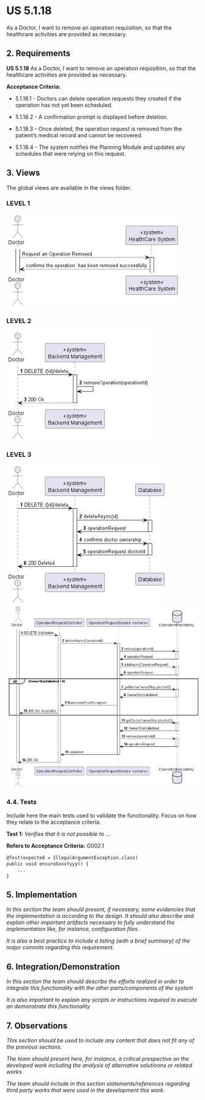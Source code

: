 # US 5.1.18

As a Doctor, I want to remove an operation requisition, so that the healthcare activities are provided as necessary. 

## 2. Requirements


**US 5.1.18** As a Doctor, I want to remove an operation requisition, so that the healthcare activities are provided as necessary. 


**Acceptance Criteria:**

- 5.1.18.1 - Doctors can delete operation requests they created if the operation has not yet been scheduled. 

- 5.1.18.2 -  A confirmation prompt is displayed before deletion. 

- 5.1.18.3 - Once deleted, the operation request is removed from the patient’s medical record and cannot be recovered. 

- 5.1.18.4 - The system notifies the Planning Module and updates any schedules that were relying on this request. 

## 3. Views

The global views are available in the views folder. 

### LEVEL 1

![level1_view](views/level1/process-view.png)

### LEVEL 2

![level2_view](views/level2/process-view.png)

### LEVEL 3
![level3_view](views/level3/process-view1.png)
![level3_view2](views/level3/process-view2.png)




### 4.4. Tests

Include here the main tests used to validate the functionality. Focus on how they relate to the acceptance criteria.

**Test 1:** *Verifies that it is not possible to ...*

**Refers to Acceptance Criteria:** G002.1


```
@Test(expected = IllegalArgumentException.class)
public void ensureXxxxYyyy() {
	...
}
````

## 5. Implementation

*In this section the team should present, if necessary, some evidencies that the implementation is according to the design. It should also describe and explain other important artifacts necessary to fully understand the implementation like, for instance, configuration files.*

*It is also a best practice to include a listing (with a brief summary) of the major commits regarding this requirement.*

## 6. Integration/Demonstration

*In this section the team should describe the efforts realized in order to integrate this functionality with the other parts/components of the system*

*It is also important to explain any scripts or instructions required to execute an demonstrate this functionality*

## 7. Observations

*This section should be used to include any content that does not fit any of the previous sections.*

*The team should present here, for instance, a critical prespective on the developed work including the analysis of alternative solutioons or related works*

*The team should include in this section statements/references regarding third party works that were used in the development this work.*